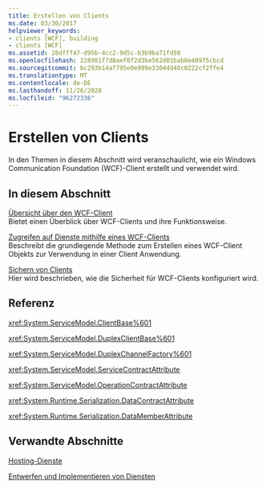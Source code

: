 ```yaml
---
title: Erstellen von Clients
ms.date: 03/30/2017
helpviewer_keywords:
- clients [WCF], building
- clients [WCF]
ms.assetid: 28dfff47-d95b-4cc2-9d5c-b3b9ba71fd50
ms.openlocfilehash: 228981f7d8aef0f2d3be562d01bab8e40975cbcd
ms.sourcegitcommit: bc293b14af795e0e999e3304dd40c0222cf2ffe4
ms.translationtype: MT
ms.contentlocale: de-DE
ms.lasthandoff: 11/26/2020
ms.locfileid: "96272336"
---
```

# <a name="building-clients"></a>Erstellen von Clients

In den Themen in diesem Abschnitt wird veranschaulicht, wie ein Windows Communication Foundation (WCF)-Client erstellt und verwendet wird.  
  
## <a name="in-this-section"></a>In diesem Abschnitt  

 [Übersicht über den WCF-Client](wcf-client-overview.md)  
 Bietet einen Überblick über WCF-Clients und ihre Funktionsweise.  
  
 [Zugreifen auf Dienste mithilfe eines WCF-Clients](accessing-services-using-a-wcf-client.md)  
 Beschreibt die grundlegende Methode zum Erstellen eines WCF-Client Objekts zur Verwendung in einer Client Anwendung.  
  
 [Sichern von Clients](securing-clients.md)  
 Hier wird beschrieben, wie die Sicherheit für WCF-Clients konfiguriert wird.  
  
## <a name="reference"></a>Referenz  

 <xref:System.ServiceModel.ClientBase%601>  
  
 <xref:System.ServiceModel.DuplexClientBase%601>  
  
 <xref:System.ServiceModel.DuplexChannelFactory%601>  
  
 <xref:System.ServiceModel.ServiceContractAttribute>  
  
 <xref:System.ServiceModel.OperationContractAttribute>  
  
 <xref:System.Runtime.Serialization.DataContractAttribute>  
  
 <xref:System.Runtime.Serialization.DataMemberAttribute>  
  
## <a name="related-sections"></a>Verwandte Abschnitte  

 [Hosting-Dienste](hosting-services.md)  
  
 [Entwerfen und Implementieren von Diensten](designing-and-implementing-services.md)
